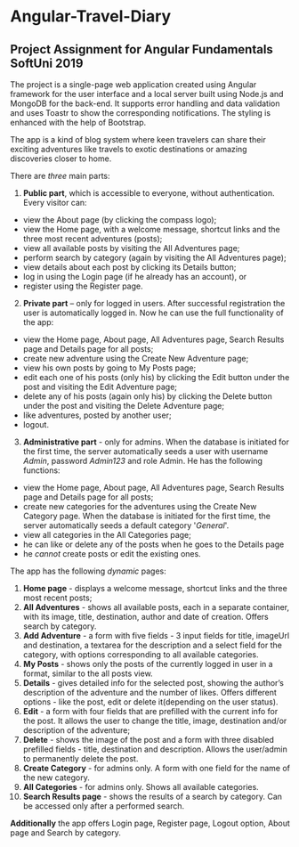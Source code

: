 # Angular-Travel-Diary
## Project Assignment for Angular Fundamentals SoftUni 2019

The project is a single-page web application created using Angular framework for the user interface and a local server built using Node.js and MongoDB for the back-end. It supports error handling and data validation and uses Toastr to show the corresponding notifications. The styling is enhanced with the help of Bootstrap.

The app is a kind of blog system where keen travelers can share their exciting adventures like travels to exotic destinations or amazing discoveries closer to home.

There are *three* main parts:
1. **Public part**, which is accessible to everyone, without authentication. Every visitor can:
* view the About page (by clicking the compass logo);
* view the Home page, with a welcome message, shortcut links and the three most recent adventures (posts);
* view all available posts by visiting the All Adventures page;
* perform search by category (again by visiting the All Adventures page);
* view details about each post by clicking its Details button;
* log in using the Login page (if he already has an account), or
* register using the Register page.

2. **Private part** – only for logged in users. After successful registration the user is automatically logged in. Now he can use the full functionality of the app:
* view the Home page, About page, All Adventures page, Search Results page and Details page for all posts;
* create new adventure using the Create New Adventure page;
* view his own posts by going to My Posts page;
* edit each one of his posts (only his) by clicking the Edit button under the post and visiting the Edit Adventure page;
* delete any of his posts (again only his) by clicking the Delete button under the post and visiting the Delete Adventure page;
* like adventures, posted by another user;
* logout.

3. **Administrative part** - only for admins. When the database is initiated for the first time, the server automatically seeds a user with username *Admin*, password *Admin123* and role Admin. He has the following functions:
* view the Home page, About page, All Adventures page, Search Results page and Details page for all posts;
* create new categories for the adventures using the Create New Category page. When the database is initiated for the first time, the server automatically seeds a default category '*General*'.
* view all categories in the All Categories page;
* he can like or delete any of the posts when he goes to the Details page
* he *cannot* create posts or edit the existing ones.

The app has the following *dynamic* pages:
1. **Home page** - displays a welcome message, shortcut links and the three most recent posts;
2. **All Adventures** - shows all available posts, each in a separate container, with its image, title, destination, author and date of creation. Offers search by category.
3. **Add Adventure** - a form with five fields - 3 input fields for title, imageUrl and destination, a textarea for the description and a select field for the category, with options corresponding to all available categories.
4. **My Posts** - shows only the posts of the currently logged in user in a format, similar to the all posts view.
5. **Details** - gives detailed info for the selected post, showing the author’s description of the adventure and the number of likes. Offers different options - like the post, edit or delete it(depending on the user status).
6. **Edit** - a form with four fields that are prefilled with the current info for the post. It allows the user to change the title, image, destination and/or description of the adventure;
7. **Delete** - shows the image of the post and a form with three disabled prefilled fields - title, destination and description. Allows the user/admin to permanently delete the post.
8. **Create Category** - for admins only. A form with one field for the name of the new category.
9. **All Categories** - for admins only. Shows all available categories.
10. **Search Results page** - shows the results of a search by category. Can be accessed only after a performed search. 

**Additionally** the app offers Login page, Register page, Logout option, About page and Search by category.
